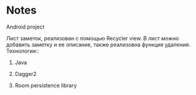 # Notes

Android project

Лист заметок, реализован с помощью Recycler view. В лист можно добавить заметку и ее описание, также реализовна функция удаления.
Технологии::

1. Java

2. Dagger2

3. Room persistence library